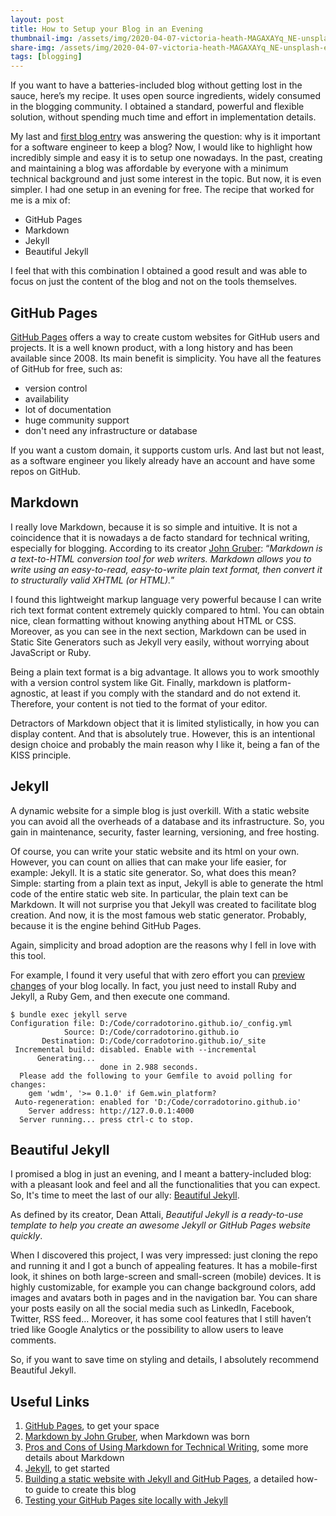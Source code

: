 ```yaml
---
layout: post
title: How to Setup your Blog in an Evening
thumbnail-img: /assets/img/2020-04-07-victoria-heath-MAGAXAYq_NE-unsplash-edited.jpg
share-img: /assets/img/2020-04-07-victoria-heath-MAGAXAYq_NE-unsplash-edited.jpg
tags: [blogging]
---
```

If you want to have a batteries-included blog without getting lost in the sauce, here’s my recipe. It uses open source ingredients, widely consumed in the blogging community. I obtained a standard, powerful and flexible solution, without spending much time and effort in implementation details.

My last and [first blog entry](https://corradotorino.github.io/2020-03-13-first-post/) was answering the question: why is it important for a software engineer to keep a blog? Now, I would like to highlight how incredibly simple and easy it is to setup one nowadays. In the past, creating and maintaining a blog was affordable by everyone with a minimum technical background and just some interest in the topic. But now, it is even simpler. I had one setup in an evening for free. The recipe that worked for me is a mix of:
- GitHub Pages
- Markdown
- Jekyll
- Beautiful Jekyll

I feel that with this combination I obtained a good result and was able to focus on just the content of the blog and not on the tools themselves.

## GitHub Pages

[GitHub Pages](https://pages.github.com) offers a way to create custom websites for GitHub users and projects. It is a well known product, with a long history and has been available since 2008. Its main benefit is simplicity. You have all the features of GitHub for free, such as:

- version control
- availability
- lot of documentation
- huge community support
- don't need any infrastructure or database

If you want a custom domain, it supports custom urls. And last but not least, as a software engineer you likely already have an account and have some repos on GitHub.

## Markdown

I really love Markdown, because it is so simple and intuitive. It is not a coincidence that it is nowadays a de facto standard for technical writing, especially for blogging. According to its creator [John Gruber](https://daringfireball.net/projects/markdown/): “*Markdown is a text-to-HTML conversion tool for web writers. Markdown allows you to write using an easy-to-read, easy-to-write plain text format, then convert it to structurally valid XHTML (or HTML).*”

I found this lightweight markup language very powerful because I can write rich text format content extremely quickly compared to html. You can obtain nice, clean formatting without knowing anything about HTML or CSS. Moreover, as you can see in the next section, Markdown can be used in Static Site Generators such as Jekyll very easily, without worrying about JavaScript or Ruby.

Being a plain text format is a big advantage. It allows you to work smoothly with a version control system like Git. Finally, markdown is platform-agnostic, at least if you comply with the standard and do not extend it. Therefore, your content is not tied to the format of your editor.

Detractors of Markdown object that it is limited stylistically, in how you can display content. And that is absolutely true . However, this is an intentional design choice and probably the main reason why I like it, being a fan of the KISS principle.

## Jekyll

A dynamic website for a simple blog is just overkill. With a static website you can avoid all the overheads of a database and its infrastructure. So, you gain in maintenance, security, faster learning, versioning, and free hosting.

Of course, you can write your static website and its html on your own. However, you can count on allies that can make your life easier, for example: Jekyll. It is a static site generator. So, what does this mean? Simple: starting from a plain text as input, Jekyll is able to generate the html code of the entire static web site. In particular, the plain text can be Markdown. It will not surprise you that Jekyll was created to facilitate blog creation. And now, it is the most famous web static generator. Probably, because it is the engine behind GitHub Pages.

Again, simplicity and broad adoption are the reasons why I fell in love with this tool.

For example, I found it very useful that with zero effort you can [preview changes](https://help.github.com/en/github/working-with-github-pages/testing-your-github-pages-site-locally-with-jekyll) of your blog locally. In fact, you just need to install Ruby and Jekyll, a Ruby Gem, and then execute one command.

~~~
$ bundle exec jekyll serve
Configuration file: D:/Code/corradotorino.github.io/_config.yml
            Source: D:/Code/corradotorino.github.io
       Destination: D:/Code/corradotorino.github.io/_site
 Incremental build: disabled. Enable with --incremental
      Generating...
                    done in 2.988 seconds.
  Please add the following to your Gemfile to avoid polling for changes:
    gem 'wdm', '>= 0.1.0' if Gem.win_platform?
 Auto-regeneration: enabled for 'D:/Code/corradotorino.github.io'
    Server address: http://127.0.0.1:4000
  Server running... press ctrl-c to stop.
~~~

## Beautiful Jekyll

I promised a blog in just an evening, and I meant a battery-included blog: with a pleasant look and feel and all the functionalities that you can expect. So, It's time to meet the last of our ally: [Beautiful Jekyll](https://github.com/daattali/beautiful-jekyll#readme).

As defined by its creator, Dean Attali, *Beautiful Jekyll is a ready-to-use template to help you create an awesome Jekyll or GitHub Pages website quickly*.

When I discovered this project, I was very impressed: just cloning the repo and running it and I got a bunch of appealing features. It has a mobile-first look, it shines on both large-screen and small-screen (mobile) devices. It is highly customizable, for example you can change background colors, add images and avatars both in pages and in the navigation bar. You can share your posts easily on all the social media such as LinkedIn, Facebook, Twitter, RSS feed… Moreover, it has some cool features that I still haven’t tried like Google Analytics or the possibility to allow users to leave comments.

So, if you want to save time on styling and details, I absolutely recommend Beautiful Jekyll.

## Useful Links
1. [GitHub Pages](https://pages.github.com), to get your space
2. [Markdown by John Gruber](https://daringfireball.net/projects/markdown/), when Markdown was born
3. [Pros and Cons of Using Markdown for Technical Writing](https://hackernoon.com/pros-and-cons-of-using-markdown-for-technical-writing-34f277418a8a), some more details about Markdown
4. [Jekyll](https://jekyllrb.com/docs/), to get started
5. [Building a static website with Jekyll and GitHub Pages](https://programminghistorian.org/en/lessons/building-static-sites-with-jekyll-github-pages), a detailed how-to guide to create this blog 
6. [Testing your GitHub Pages site locally with Jekyll](https://help.github.com/en/github/working-with-github-pages/testing-your-github-pages-site-locally-with-jekyll)